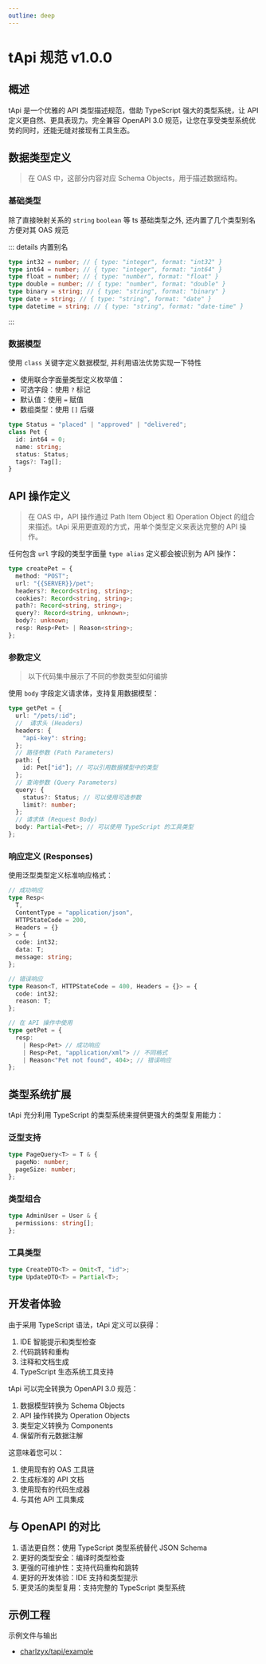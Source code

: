```yaml
---
outline: deep
---
```


# tApi 规范 v1.0.0

## 概述

tApi 是一个优雅的 API 类型描述规范，借助 TypeScript 强大的类型系统，让 API 定义更自然、更具表现力。完全兼容 OpenAPI 3.0 规范，让您在享受类型系统优势的同时，还能无缝对接现有工具生态。

## 数据类型定义

> 在 OAS 中，这部分内容对应 Schema Objects，用于描述数据结构。

### 基础类型

除了直接映射关系的 `string` `boolean` 等 ts 基础类型之外, 还内置了几个类型别名方便对其 OAS 规范

::: details 内置别名

```typescript
type int32 = number; // { type: "integer", format: "int32" }
type int64 = number; // { type: "integer", format: "int64" }
type float = number; // { type: "number", format: "float" }
type double = number; // { type: "number", format: "double" }
type binary = string; // { type: "string", format: "binary" }
type date = string; // { type: "string", format: "date" }
type datetime = string; // { type: "string", format: "date-time" }
```

:::

### 数据模型

使用 `class` 关键字定义数据模型, 并利用语法优势实现一下特性

- 使用联合字面量类型定义枚举值：
- 可选字段：使用 `?` 标记
- 默认值：使用 `=` 赋值
- 数组类型：使用 `[]` 后缀

```typescript
type Status = "placed" | "approved" | "delivered";
class Pet {
  id: int64 = 0;
  name: string;
  status: Status;
  tags?: Tag[];
}
```

## API 操作定义

> 在 OAS 中，API 操作通过 Path Item Object 和 Operation Object 的组合来描述。tApi 采用更直观的方式，用单个类型定义来表达完整的 API 操作。

任何包含 `url` 字段的类型字面量 `type alias` 定义都会被识别为 API 操作：

```typescript
type createPet = {
  method: "POST";
  url: "{{SERVER}}/pet";
  headers?: Record<string, string>;
  cookies?: Record<string, string>;
  path?: Record<string, string>;
  query?: Record<string, unknown>;
  body?: unknown;
  resp: Resp<Pet> | Reason<string>;
};
```

### 参数定义

> 以下代码集中展示了不同的参数类型如何编排

使用 `body` 字段定义请求体，支持复用数据模型：

```typescript
type getPet = {
  url: "/pets/:id";
  //  请求头 (Headers)
  headers: {
    "api-key": string;
  };
  // 路径参数 (Path Parameters)
  path: {
    id: Pet["id"]; // 可以引用数据模型中的类型
  };
  // 查询参数 (Query Parameters)
  query: {
    status?: Status; // 可以使用可选参数
    limit?: number;
  };
  // 请求体 (Request Body)
  body: Partial<Pet>; // 可以使用 TypeScript 的工具类型
};
```

### 响应定义 (Responses)

使用泛型类型定义标准响应格式：

```typescript
// 成功响应
type Resp<
  T,
  ContentType = "application/json",
  HTTPStateCode = 200,
  Headers = {}
> = {
  code: int32;
  data: T;
  message: string;
};

// 错误响应
type Reason<T, HTTPStateCode = 400, Headers = {}> = {
  code: int32;
  reason: T;
};

// 在 API 操作中使用
type getPet = {
  resp:
    | Resp<Pet> // 成功响应
    | Resp<Pet, "application/xml"> // 不同格式
    | Reason<"Pet not found", 404>; // 错误响应
};
```

## 类型系统扩展

tApi 充分利用 TypeScript 的类型系统来提供更强大的类型复用能力：

### 泛型支持

```typescript
type PageQuery<T> = T & {
  pageNo: number;
  pageSize: number;
};
```

### 类型组合

```typescript
type AdminUser = User & {
  permissions: string[];
};
```

### 工具类型

```typescript
type CreateDTO<T> = Omit<T, "id">;
type UpdateDTO<T> = Partial<T>;
```

## 开发者体验

由于采用 TypeScript 语法，tApi 定义可以获得：

1. IDE 智能提示和类型检查
2. 代码跳转和重构
3. 注释和文档生成
4. TypeScript 生态系统工具支持

tApi 可以完全转换为 OpenAPI 3.0 规范：

1. 数据模型转换为 Schema Objects
2. API 操作转换为 Operation Objects
3. 类型定义转换为 Components
4. 保留所有元数据注解

这意味着您可以：

1. 使用现有的 OAS 工具链
2. 生成标准的 API 文档
3. 使用现有的代码生成器
4. 与其他 API 工具集成

## 与 OpenAPI 的对比

1. 语法更自然：使用 TypeScript 类型系统替代 JSON Schema
2. 更好的类型安全：编译时类型检查
3. 更强的可维护性：支持代码重构和跳转
4. 更好的开发体验：IDE 支持和类型提示
5. 更灵活的类型复用：支持完整的 TypeScript 类型系统

## 示例工程

示例文件与输出

- [charlzyx/tapi/example](https://github.com/charlzyx/tapi/tree/master/example)
